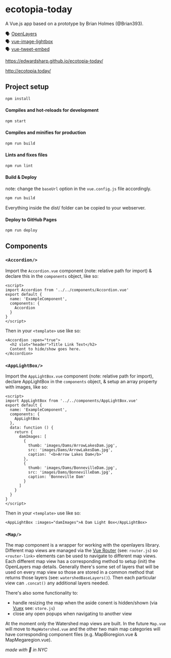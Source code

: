 # ecotopia-today 

A Vue.js app based on a prototype by Brian Holmes (@Brian393). 

🗣 [OpenLayers](https://openlayers.org/)  
🗣 [vue-image-lightbox](https://www.npmjs.com/package/vue-image-lightbox)  
🗣 [vue-tweet-embed](https://github.com/tonickkozlov/vue-tweet-embed)

https://edwardsharp.github.io/ecotopia-today/

http://ecotopia.today/

## Project setup

```sh
npm install
```

#### Compiles and hot-reloads for development

```sh
npm start
```

#### Compiles and minifies for production

```sh
npm run build
```

#### Lints and fixes files

```sh
npm run lint
```

#### Build & Deploy

note: change the `baseUrl` option in the `vue.config.js` file accordingly.

```sh
npm run build
```

Everything inside the dist/ folder can be copied to your webserver. 

#### Deploy to GitHub Pages

```sh
npm run deploy
```

## Components

### `<Accordion/>`

Import the `Accordion.vue` component (note: relative path for import) & declare this in the `components` object, like so:

```
<script>
import Accordion from '../../components/Accordion.vue'
export default {
  name: 'ExampleComponent',
  components: {
    Accordion
  }
}
</script>
```

Then in your `<template>` use like so:

```
<Accordion :open="true">
  <h2 slot="header">Title Link Text</h2>
  Content to hide/show goes here.
</Accordion>
```

### `<AppLightBox/>`

Import the `AppLightBox.vue` component (note: relative path for import), declare AppLightBox in the `components` object, & setup an array property with images, like so:

```
<script>
import AppLightBox from '../../components/AppLightBox.vue'
export default {
  name: 'ExampleComponent',
  components: {
    AppLightBox
  },
  data: function () {
    return {
      damImages: [
        {
          thumb: 'images/Dams/ArrowLakesDam.jpg',
          src: 'images/Dams/ArrowLakesDam.jpg',
          caption: '<b>Arrow Lakes Dam</b>'
        },
        {
          thumb: 'images/Dams/BonnevilleDam.jpg',
          src: 'images/Dams/BonnevilleDam.jpg',
          caption: 'Bonneville Dam'
        }
      ]
    }
  }
}
</script>
```

Then in your `<template>` use like so:

```
<AppLightBox :images="damImages">A Dam Light Box</AppLightBox> 
```

### `<Map/>`

The map component is a wrapper for working with the openlayers library. Different map views are managed via the [Vue Router](https://router.vuejs.org/) (see: `router.js`) so `<router-link>` elements can be used to navigate to different map views. Each different map view has a corresponding method to setup (init) the OpenLayers map details. Generally there's some set of layers that will be used on every map view so those are stored in a common method that returns those layers (see: `watershedBaseLayers()`). Then each particular view can `.concat()` any additional layers needed. 

There's also some functionality to:  
* handle resizing the map when the aside conent is hidden/shown (via [Vuex](https://vuex.vuejs.org/) see: `store.js`)  
* close any open popups when navigating to another view

At the moment only the Watershed map views are built. In the future `Map.vue` will move to `MapWatershed.vue` and the other two main map categories will have corresponding component files (e.g. MapBioregion.vue & MapMegaregion.vue). 


*made with 🖤 in NYC*
